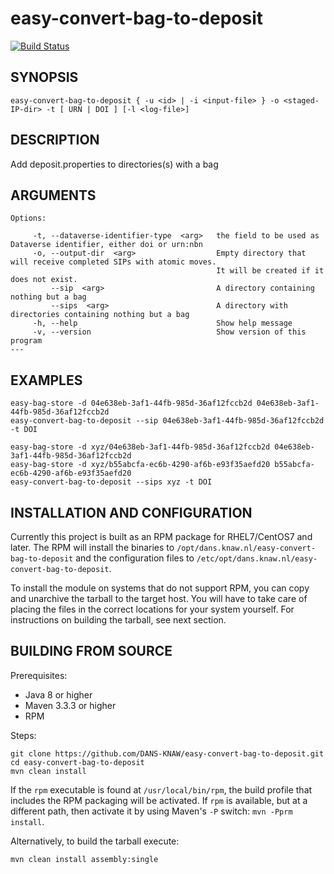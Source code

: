easy-convert-bag-to-deposit
===========
[![Build Status](https://travis-ci.org/DANS-KNAW/easy-convert-bag-to-deposit.png?branch=master)](https://travis-ci.org/DANS-KNAW/easy-convert-bag-to-deposit)

<!-- Remove this comment and extend the descriptions below -->


SYNOPSIS
--------

    easy-convert-bag-to-deposit { -u <id> | -i <input-file> } -o <staged-IP-dir> -t [ URN | DOI ] [-l <log-file>]


DESCRIPTION
-----------

Add deposit.properties to directories(s) with a bag


ARGUMENTS
---------

    Options:

         -t, --dataverse-identifier-type  <arg>   the field to be used as Dataverse identifier, either doi or urn:nbn
         -o, --output-dir  <arg>                  Empty directory that will receive completed SIPs with atomic moves.
                                                  It will be created if it does not exist.
             --sip  <arg>                         A directory containing nothing but a bag
             --sips  <arg>                        A directory with directories containing nothing but a bag
         -h, --help                               Show help message
         -v, --version                            Show version of this program
    ---

EXAMPLES
--------

    easy-bag-store -d 04e638eb-3af1-44fb-985d-36af12fccb2d 04e638eb-3af1-44fb-985d-36af12fccb2d
    easy-convert-bag-to-deposit --sip 04e638eb-3af1-44fb-985d-36af12fccb2d -t DOI

    easy-bag-store -d xyz/04e638eb-3af1-44fb-985d-36af12fccb2d 04e638eb-3af1-44fb-985d-36af12fccb2d
    easy-bag-store -d xyz/b55abcfa-ec6b-4290-af6b-e93f35aefd20 b55abcfa-ec6b-4290-af6b-e93f35aefd20
    easy-convert-bag-to-deposit --sips xyz -t DOI

INSTALLATION AND CONFIGURATION
------------------------------
Currently this project is built as an RPM package for RHEL7/CentOS7 and later. The RPM will install the binaries to
`/opt/dans.knaw.nl/easy-convert-bag-to-deposit` and the configuration files to `/etc/opt/dans.knaw.nl/easy-convert-bag-to-deposit`. 

To install the module on systems that do not support RPM, you can copy and unarchive the tarball to the target host.
You will have to take care of placing the files in the correct locations for your system yourself. For instructions
on building the tarball, see next section.

BUILDING FROM SOURCE
--------------------
Prerequisites:

* Java 8 or higher
* Maven 3.3.3 or higher
* RPM

Steps:
    
    git clone https://github.com/DANS-KNAW/easy-convert-bag-to-deposit.git
    cd easy-convert-bag-to-deposit 
    mvn clean install

If the `rpm` executable is found at `/usr/local/bin/rpm`, the build profile that includes the RPM 
packaging will be activated. If `rpm` is available, but at a different path, then activate it by using
Maven's `-P` switch: `mvn -Pprm install`.

Alternatively, to build the tarball execute:

    mvn clean install assembly:single
